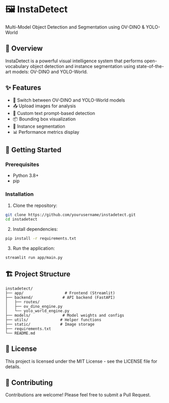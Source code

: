 # 🖼️ InstaDetect

Multi-Model Object Detection and Segmentation using OV-DINO & YOLO-World

## 🎯 Overview

InstaDetect is a powerful visual intelligence system that performs open-vocabulary object detection and instance segmentation using state-of-the-art models: OV-DINO and YOLO-World.

## ✨ Features

- 🔄 Switch between OV-DINO and YOLO-World models
- 📤 Upload images for analysis
- 🎯 Custom text prompt-based detection
- 📦 Bounding box visualization
- 🧩 Instance segmentation
- 📊 Performance metrics display

## 🚀 Getting Started

### Prerequisites

- Python 3.8+
- pip

### Installation

1. Clone the repository:
```bash
git clone https://github.com/yourusername/instadetect.git
cd instadetect
```

2. Install dependencies:
```bash
pip install -r requirements.txt
```

3. Run the application:
```bash
streamlit run app/main.py
```

## 🏗️ Project Structure

```
instadetect/
├── app/                  # Frontend (Streamlit)
├── backend/             # API backend (FastAPI)
│   ├── routes/
│   ├── ov_dino_engine.py
│   └── yolo_world_engine.py
├── models/              # Model weights and configs
├── utils/              # Helper functions
├── static/             # Image storage
├── requirements.txt
└── README.md
```

## 📝 License

This project is licensed under the MIT License - see the LICENSE file for details.

## 🤝 Contributing

Contributions are welcome! Please feel free to submit a Pull Request.
